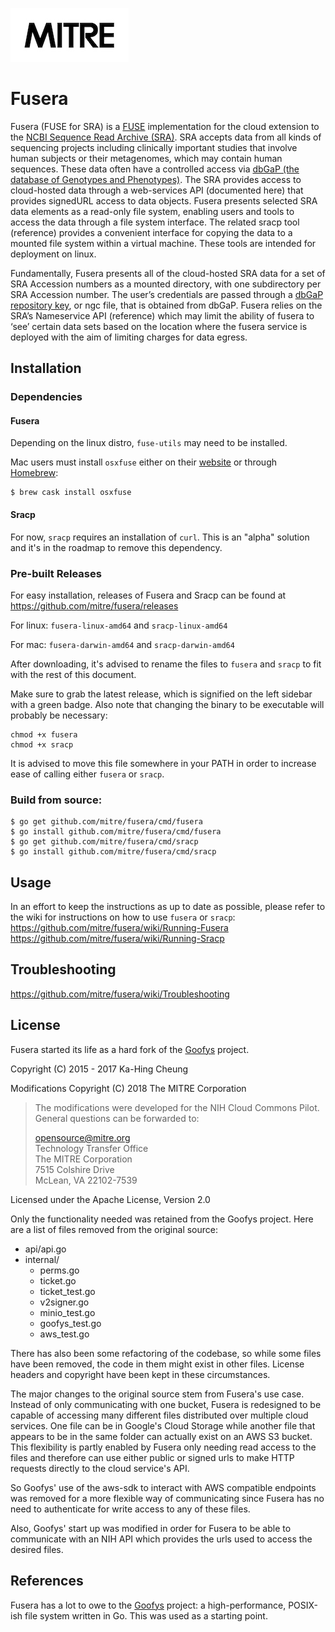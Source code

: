 ![mitrelogo-black](static/mitrelogo-black.jpg)

Fusera
===

Fusera (FUSE for SRA) is a [FUSE](https://en.wikipedia.org/wiki/Filesystem_in_Userspace) implementation for the cloud extension to the [NCBI Sequence Read Archive (SRA)](https://www.ncbi.nlm.nih.gov/sra). SRA accepts data from all kinds of sequencing projects including clinically important studies that involve human subjects or their metagenomes, which may contain human sequences. These data often have a controlled access via [dbGaP (the database of Genotypes and Phenotypes)](https://www.ncbi.nlm.nih.gov/gap/). The SRA provides access to cloud-hosted data through a web-services API (documented here) that provides signedURL access to data objects. Fusera presents selected SRA data elements as a read-only file system, enabling users and tools to access the data through a file system interface. The related sracp tool (reference) provides a convenient interface for copying the data to a mounted file system within a virtual machine. These tools are intended for deployment on linux.

Fundamentally, Fusera presents all of the cloud-hosted SRA data for a set of SRA Accession numbers as a mounted directory, with one subdirectory per SRA Accession number. The user’s credentials are passed through a [dbGaP repository key](https://www.ncbi.nlm.nih.gov/books/NBK63512/), or ngc file, that is obtained from dbGaP. Fusera relies on the SRA’s Nameservice API (reference) which may limit the ability of fusera to ‘see’ certain data sets based on the location where the fusera service is deployed with the aim of limiting charges for data egress.

Installation
---

### Dependencies

#### Fusera

Depending on the linux distro, `fuse-utils` may need to be installed.

Mac users must install `osxfuse` either on their [website](https://osxfuse.github.io) or through [Homebrew](http://brew.sh/):

```ShellSession
$ brew cask install osxfuse
```

#### Sracp

For now, `sracp` requires an installation of `curl`. This is an "alpha" solution and it's in the roadmap to remove this dependency.

### Pre-built Releases

For easy installation, releases of Fusera and Sracp can be found at https://github.com/mitre/fusera/releases

For linux: `fusera-linux-amd64` and `sracp-linux-amd64`

For mac: `fusera-darwin-amd64` and `sracp-darwin-amd64`

After downloading, it's advised to rename the files to `fusera` and `sracp` to fit with the rest of this document.

Make sure to grab the latest release, which is signified on the left sidebar with a green badge. Also note that changing the binary to be executable will probably be necessary:
```ShellSession
chmod +x fusera
chmod +x sracp
```

It is advised to move this file somewhere in your PATH in order to increase ease of calling either `fusera` or `sracp`.

### Build from source:


```ShellSession
$ go get github.com/mitre/fusera/cmd/fusera
$ go install github.com/mitre/fusera/cmd/fusera
$ go get github.com/mitre/fusera/cmd/sracp
$ go install github.com/mitre/fusera/cmd/sracp
```

Usage
---

In an effort to keep the instructions as up to date as possible, please refer to the wiki for instructions on how to use `fusera` or `sracp`:
https://github.com/mitre/fusera/wiki/Running-Fusera
https://github.com/mitre/fusera/wiki/Running-Sracp

Troubleshooting
---

https://github.com/mitre/fusera/wiki/Troubleshooting

License
---

Fusera started its life as a hard fork of the [Goofys](https://github.com/kahing/goofys) project.

Copyright (C) 2015 - 2017 Ka-Hing Cheung

Modifications Copyright (C) 2018  The MITRE Corporation

> The modifications were developed for the NIH Cloud Commons Pilot. General questions can be forwarded to:
> 
> opensource@mitre.org  
> Technology Transfer Office  
> The MITRE Corporation  
> 7515 Colshire Drive  
> McLean, VA 22102-7539  

Licensed under the Apache License, Version 2.0

Only the functionality needed was retained from the Goofys project. Here are a list of files removed from the original source:
- api/api.go
- internal/
	- perms.go
	- ticket.go
	- ticket_test.go
	- v2signer.go
	- minio_test.go
	- goofys_test.go
	- aws_test.go

There has also been some refactoring of the codebase, so while some files have been removed, the code in them might exist in other files. License headers and copyright have been kept in these circumstances.

The major changes to the original source stem from Fusera's use case. Instead of only communicating with one bucket, Fusera is redesigned to be capable of accessing many different files distributed over multiple cloud services. One file can be in Google's Cloud Storage while another file that appears to be in the same folder can actually exist on an AWS S3 bucket. This flexibility is partly enabled by Fusera only needing read access to the files and therefore can use either public or signed urls to make HTTP requests directly to the cloud service's API.

So Goofys' use of the aws-sdk to interact with AWS compatible endpoints was removed for a more flexible way of communicating since Fusera has no need to authenticate for write access to any of these files.

Also, Goofys' start up was modified in order for Fusera to be able to communicate with an NIH API which provides the urls used to access the desired files.

References
---

Fusera has a lot to owe to the [Goofys](https://github.com/kahing/goofys) project: a high-performance, POSIX-ish file system written in Go. This was used as a starting point.

